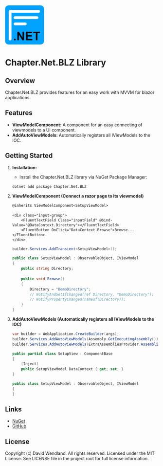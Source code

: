 ![Chapter](https://raw.githubusercontent.com/dwndland/Chapter.Net.BLZ/master/Icon.png)

# Chapter.Net.BLZ Library

## Overview
Chapter.Net.BLZ provides features for an easy work with MVVM for blazor applications.

## Features
- **ViewModelComponent:** A component for an easy connecting of viewmodels to a UI component.
- **AddAutoViewModels:** Automatically registers all IViewModels to the IOC.

## Getting Started

1. **Installation:**
    - Install the Chapter.Net.BLZ library via NuGet Package Manager:
    ```bash
    dotnet add package Chapter.Net.BLZ
    ```

2. **ViewModelComponent (Connect a razor page to its viewmodel)**
    ```razor
    @inherits ViewModelComponent<SetupViewModel>

    <div class="input-group">
        <FluentTextField Class="inputField" @bind-Value="@DataContext.Directory"></FluentTextField>
        <FluentButton OnClick="DataContext.Browse">Browse...</FluentButton>
    </div>
    ```
    ```csharp
    builder.Services.AddTransient<SetupViewModel>();
    ```
    ```csharp
    public class SetupViewModel : ObservableObject, IViewModel
    {
        public string Directory;

        public void Browse()
        {
            Directory = "DemoDirectory";
            // NotifyAndSetIfChanged(ref Directory, "DemoDirectory");
            // NotifyPropertyChanged(nameof(Directory));
        }
    }
    ```

3. **AddAutoViewModels (Automatically registers all IViewModels to the IOC)**
    ```csharp
    var builder = WebApplication.CreateBuilder(args);
    builder.Services.AddAutoViewModels(Assembly.GetExecutingAssembly());
    builder.Services.AddAutoViewModels(ExtraAssembliesProvider.Assemblies);
    ```
    ```csharp
    public partial class SetupView : ComponentBase
    {
        [Inject]
        public SetupViewModel DataContext { get; set; }
    }
    ```
    ```csharp
    public class SetupViewModel : ObservableObject, IViewModel
    {
    }
    ```

## Links
* [NuGet](https://www.nuget.org/packages/Chapter.Net.BLZ)
* [GitHub](https://github.com/dwndland/Chapter.Net.BLZ)

## License
Copyright (c) David Wendland. All rights reserved.
Licensed under the MIT License. See LICENSE file in the project root for full license information.
